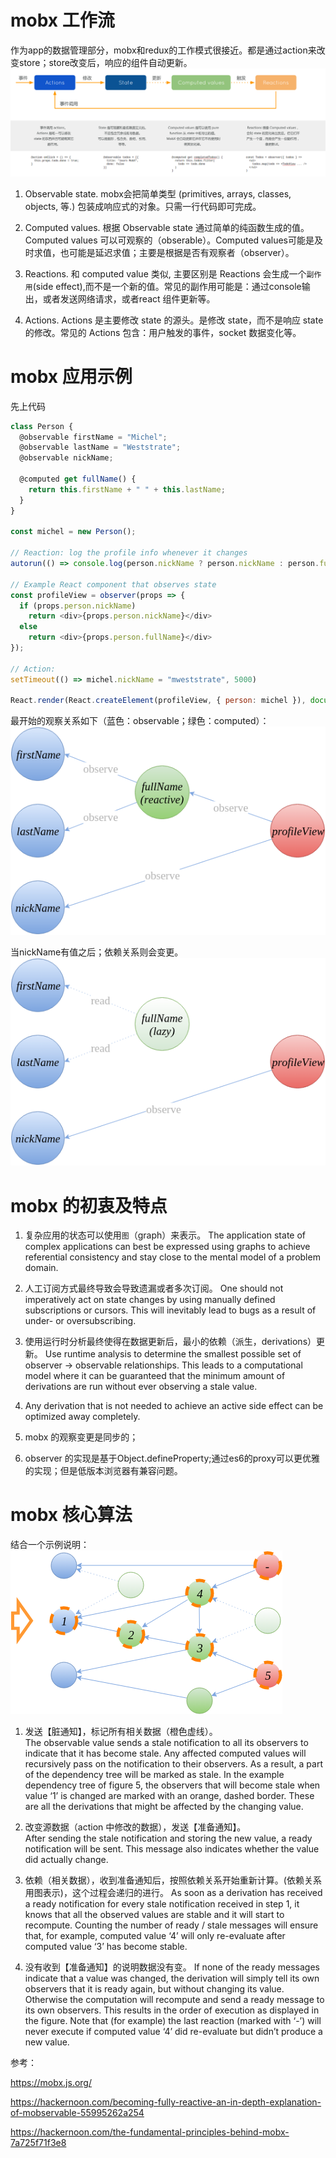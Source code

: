 # mobx 工作流
作为app的数据管理部分，mobx和redux的工作模式很接近。都是通过action来改变store；store改变后，响应的组件自动更新。
![flow](./flow.png)

1. Observable state. mobx会把简单类型 (primitives, arrays, classes, objects, 等.) 包装成响应式的对象。只需一行代码即可完成。

2. Computed values. 根据 Observable state 通过简单的纯函数生成的值。Computed values 可以可观察的（obserable）。Computed values可能是及时求值，也可能是延迟求值；主要是根据是否有观察者（observer）。

3. Reactions. 和 computed value 类似, 主要区别是 Reactions 会生成一个`副作用`(side effect),而不是一个新的值。常见的副作用可能是：通过console输出，或者发送网络请求，或者react 组件更新等。

4. Actions. Actions 是主要修改 state 的源头。是修改 state，而不是响应 state 的修改。常见的 Actions 包含：用户触发的事件，socket 数据变化等。

# mobx 应用示例
先上代码
```js
class Person {
  @observable firstName = "Michel";
  @observable lastName = "Weststrate";
  @observable nickName;
  
  @computed get fullName() {
    return this.firstName + " " + this.lastName;
  }
}

const michel = new Person();

// Reaction: log the profile info whenever it changes
autorun(() => console.log(person.nickName ? person.nickName : person.fullName));

// Example React component that observes state
const profileView = observer(props => {
  if (props.person.nickName)
    return <div>{props.person.nickName}</div>
  else
    return <div>{props.person.fullName}</div>
});

// Action:
setTimeout(() => michel.nickName = "mweststrate", 5000)

React.render(React.createElement(profileView, { person: michel }), document.body);
```

最开始的观察关系如下（蓝色：observable；绿色：computed）：
![observer1](./observer1.png)

当nickName有值之后；依赖关系则会变更。
![observer2](./observer2.png)

# mobx 的初衷及特点

1. 复杂应用的状态可以使用`图`（graph）来表示。
The application state of complex applications can best be expressed using graphs to achieve referential consistency and stay close to the mental model of a problem domain.

2. 人工订阅方式最终导致会导致遗漏或者多次订阅。
 One should not imperatively act on state changes by using manually defined subscriptions or cursors. This will inevitably lead to bugs as a result of under- or oversubscribing.

3. 使用运行时分析最终使得在数据更新后，最小的依赖（派生，derivations）更新。
Use runtime analysis to determine the smallest possible set of observer → observable relationships. This leads to a computational model where it can be guaranteed that the minimum amount of derivations are run without ever observing a stale value.

4. Any derivation that is not needed to achieve an active side effect can be optimized away completely.

5. mobx 的观察变更是同步的；
6. observer 的实现是基于Object.defineProperty;通过es6的proxy可以更优雅的实现；但是低版本浏览器有兼容问题。

# mobx 核心算法

结合一个示例说明：
![demo](./demo.png)

1. 发送【脏通知】，标记所有相关数据（橙色虚线）。  
The observable value sends a stale notification to all its observers to indicate that it has become stale. Any affected computed values will recursively pass on the notification to their observers. As a result, a part of the dependency tree will be marked as stale. In the example dependency tree of figure 5, the observers that will become stale when value ‘1’ is changed are marked with an orange, dashed border. These are all the derivations that might be affected by the changing value.

2. 改变源数据（action 中修改的数据），发送【准备通知】。  
After sending the stale notification and storing the new value, a ready notification will be sent. This message also indicates whether the value did actually change.

3. 依赖（相关数据），收到准备通知后，按照依赖关系开始重新计算。(依赖关系用图表示)，这个过程会递归的进行。
As soon as a derivation has received a ready notification for every stale notification received in step 1, it knows that all the observed values are stable and it will start to recompute. Counting the number of ready / stale messages will ensure that, for example, computed value ‘4’ will only re-evaluate after computed value ‘3’ has become stable.

4. 没有收到【准备通知】的说明数据没有变。
If none of the ready messages indicate that a value was changed, the derivation will simply tell its own observers that it is ready again, but without changing its value. Otherwise the computation will recompute and send a ready message to its own observers. This results in the order of execution as displayed in the figure. Note that (for example) the last reaction (marked with ‘-’) will never execute if computed value ‘4’ did re-evaluate but didn’t produce a new value.

参考：

https://mobx.js.org/

https://hackernoon.com/becoming-fully-reactive-an-in-depth-explanation-of-mobservable-55995262a254

https://hackernoon.com/the-fundamental-principles-behind-mobx-7a725f71f3e8